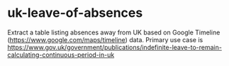 # uk-leave-of-absences
Extract a table listing absences away from UK based on Google Timeline (https://www.google.com/maps/timeline) data. Primary use case is https://www.gov.uk/government/publications/indefinite-leave-to-remain-calculating-continuous-period-in-uk
